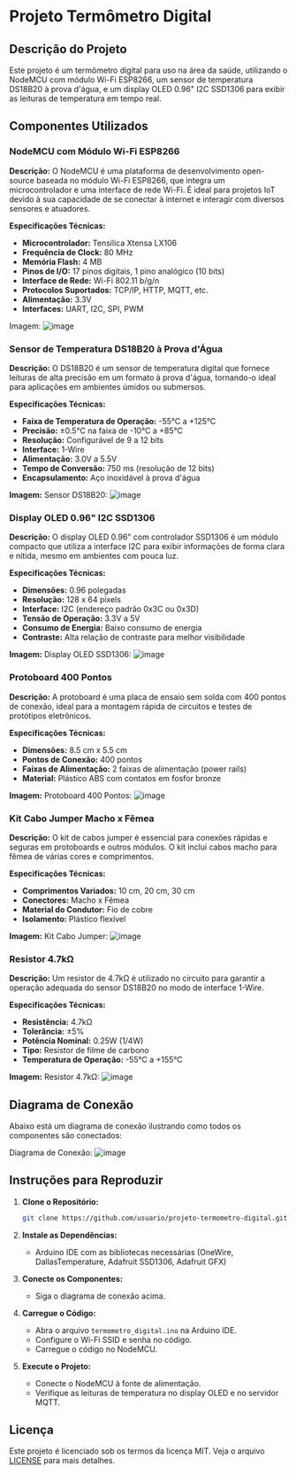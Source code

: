 # Projeto Termômetro Digital

## Descrição do Projeto
Este projeto é um termômetro digital para uso na área da saúde, utilizando o NodeMCU com módulo Wi-Fi ESP8266, um sensor de temperatura DS18B20 à prova d'água, e um display OLED 0.96" I2C SSD1306 para exibir as leituras de temperatura em tempo real.

## Componentes Utilizados

### NodeMCU com Módulo Wi-Fi ESP8266
**Descrição:**
O NodeMCU é uma plataforma de desenvolvimento open-source baseada no módulo Wi-Fi ESP8266, que integra um microcontrolador e uma interface de rede Wi-Fi. É ideal para projetos IoT devido à sua capacidade de se conectar à internet e interagir com diversos sensores e atuadores.

**Especificações Técnicas:**
- **Microcontrolador:** Tensilica Xtensa LX106
- **Frequência de Clock:** 80 MHz
- **Memória Flash:** 4 MB
- **Pinos de I/O:** 17 pinos digitais, 1 pino analógico (10 bits)
- **Interface de Rede:** Wi-Fi 802.11 b/g/n
- **Protocolos Suportados:** TCP/IP, HTTP, MQTT, etc.
- **Alimentação:** 3.3V
- **Interfaces:** UART, I2C, SPI, PWM

Imagem:    ![image](https://github.com/Pedro-Hsanchez/Termometro-digital/assets/160167596/5da4adcf-5ccb-472e-a38e-b3f95378b680)



### Sensor de Temperatura DS18B20 à Prova d'Água
**Descrição:**
O DS18B20 é um sensor de temperatura digital que fornece leituras de alta precisão em um formato à prova d'água, tornando-o ideal para aplicações em ambientes úmidos ou submersos.

**Especificações Técnicas:**
- **Faixa de Temperatura de Operação:** -55°C a +125°C
- **Precisão:** ±0.5°C na faixa de -10°C a +85°C
- **Resolução:** Configurável de 9 a 12 bits
- **Interface:** 1-Wire
- **Alimentação:** 3.0V a 5.5V
- **Tempo de Conversão:** 750 ms (resolução de 12 bits)
- **Encapsulamento:** Aço inoxidável à prova d'água

**Imagem:**
Sensor DS18B20:    ![image](https://github.com/Pedro-Hsanchez/Termometro-digital/assets/160167596/ff392590-36ba-47d0-8725-ad7b0dd0c500)


### Display OLED 0.96" I2C SSD1306
**Descrição:**
O display OLED 0.96" com controlador SSD1306 é um módulo compacto que utiliza a interface I2C para exibir informações de forma clara e nítida, mesmo em ambientes com pouca luz.

**Especificações Técnicas:**
- **Dimensões:** 0.96 polegadas
- **Resolução:** 128 x 64 pixels
- **Interface:** I2C (endereço padrão 0x3C ou 0x3D)
- **Tensão de Operação:** 3.3V a 5V
- **Consumo de Energia:** Baixo consumo de energia
- **Contraste:** Alta relação de contraste para melhor visibilidade

**Imagem:**
Display OLED SSD1306:   ![image](https://github.com/Pedro-Hsanchez/Termometro-digital/assets/160167596/2d8e5cc2-2474-48ec-b427-6f948e32a65c)


### Protoboard 400 Pontos
**Descrição:**
A protoboard é uma placa de ensaio sem solda com 400 pontos de conexão, ideal para a montagem rápida de circuitos e testes de protótipos eletrônicos.

**Especificações Técnicas:**
- **Dimensões:** 8.5 cm x 5.5 cm
- **Pontos de Conexão:** 400 pontos
- **Faixas de Alimentação:** 2 faixas de alimentação (power rails)
- **Material:** Plástico ABS com contatos em fosfor bronze

**Imagem:**
Protoboard 400 Pontos:   ![image](https://github.com/Pedro-Hsanchez/Termometro-digital/assets/160167596/9c9d4bd9-2b24-4a28-b3b9-493066c6c898)


### Kit Cabo Jumper Macho x Fêmea
**Descrição:**
O kit de cabos jumper é essencial para conexões rápidas e seguras em protoboards e outros módulos. O kit inclui cabos macho para fêmea de várias cores e comprimentos.

**Especificações Técnicas:**
- **Comprimentos Variados:** 10 cm, 20 cm, 30 cm
- **Conectores:** Macho x Fêmea
- **Material do Condutor:** Fio de cobre
- **Isolamento:** Plástico flexível

**Imagem:**
Kit Cabo Jumper:   ![image](https://github.com/Pedro-Hsanchez/Termometro-digital/assets/160167596/542ad984-fe21-47c9-805b-1037cf0ec211)

### Resistor 4.7kΩ
**Descrição:**
Um resistor de 4.7kΩ é utilizado no circuito para garantir a operação adequada do sensor DS18B20 no modo de interface 1-Wire.

**Especificações Técnicas:**
- **Resistência:** 4.7kΩ
- **Tolerância:** ±5%
- **Potência Nominal:** 0.25W (1/4W)
- **Tipo:** Resistor de filme de carbono
- **Temperatura de Operação:** -55°C a +155°C

**Imagem:**
Resistor 4.7kΩ:   ![image](https://github.com/Pedro-Hsanchez/Termometro-digital/assets/160167596/fd489331-b637-492d-9b90-d761072465c2)


## Diagrama de Conexão
Abaixo está um diagrama de conexão ilustrando como todos os componentes são conectados:

Diagrama de Conexão:   ![image](https://github.com/Pedro-Hsanchez/Termometro-digital/assets/160167596/048172c3-70b7-4802-ab23-0cfcc1483b86)


## Instruções para Reproduzir
1. **Clone o Repositório:**
    ```bash
    git clone https://github.com/usuario/projeto-termometro-digital.git
    ```
2. **Instale as Dependências:**
    - Arduino IDE com as bibliotecas necessárias (OneWire, DallasTemperature, Adafruit SSD1306, Adafruit GFX)
3. **Conecte os Componentes:**
    - Siga o diagrama de conexão acima.
4. **Carregue o Código:**
    - Abra o arquivo `termometro_digital.ino` na Arduino IDE.
    - Configure o Wi-Fi SSID e senha no código.
    - Carregue o código no NodeMCU.

5. **Execute o Projeto:**
    - Conecte o NodeMCU à fonte de alimentação.
    - Verifique as leituras de temperatura no display OLED e no servidor MQTT.

## Licença
Este projeto é licenciado sob os termos da licença MIT. Veja o arquivo [LICENSE](LICENSE) para mais detalhes.
